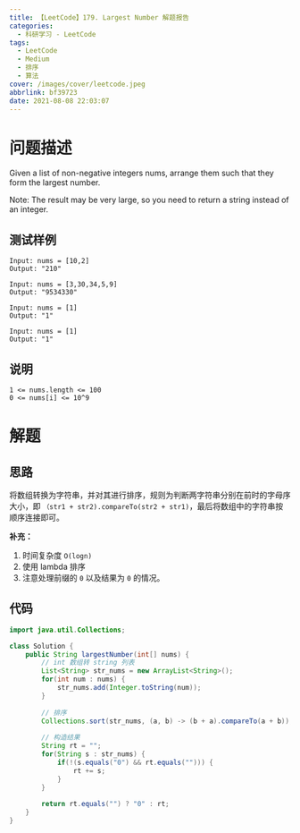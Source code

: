 ```yaml
---
title: 【LeetCode】179. Largest Number 解题报告
categories:
  - 科研学习 - LeetCode
tags:
  - LeetCode
  - Medium
  - 排序
  - 算法
cover: /images/cover/leetcode.jpeg
abbrlink: bf39723
date: 2021-08-08 22:03:07
---
```


# 问题描述

Given a list of non-negative integers nums, arrange them such that they form the largest number.

Note: The result may be very large, so you need to return a string instead of an integer.

## 测试样例

```
Input: nums = [10,2]
Output: "210"
```

```
Input: nums = [3,30,34,5,9]
Output: "9534330"
```

```
Input: nums = [1]
Output: "1"
```

```
Input: nums = [1]
Output: "1"
```

## 说明

```
1 <= nums.length <= 100
0 <= nums[i] <= 10^9
```

# 解题

## 思路

将数组转换为字符串，并对其进行排序，规则为判断两字符串分别在前时的字母序大小，即 `（str1 + str2).compareTo(str2 + str1)`，最后将数组中的字符串按顺序连接即可。

**补充：**

1. 时间复杂度 `O(logn)`
1. 使用 lambda 排序
1. 注意处理前缀的 `0` 以及结果为 `0` 的情况。

## 代码

```java
import java.util.Collections;

class Solution {
    public String largestNumber(int[] nums) {
        // int 数组转 string 列表
        List<String> str_nums = new ArrayList<String>();
        for(int num : nums) {
            str_nums.add(Integer.toString(num));
        }
        
        // 排序
        Collections.sort(str_nums, (a, b) -> (b + a).compareTo(a + b));
        
        // 构造结果
        String rt = "";
        for(String s : str_nums) {
            if(!(s.equals("0") && rt.equals(""))) {
                rt += s;
            }
        }
        
        return rt.equals("") ? "0" : rt;
    }
}
```


